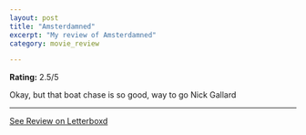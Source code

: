 ```yaml
---
layout: post
title: "Amsterdamned"
excerpt: "My review of Amsterdamned"
category: movie_review

---
```


**Rating:** 2.5/5

Okay, but that boat chase is so good, way to go Nick Gallard

<hr>

[See Review on Letterboxd](https://boxd.it/4uftGd)
